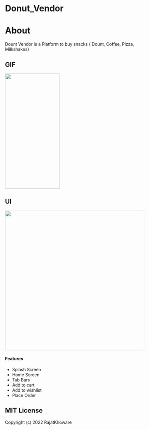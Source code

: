 # Donut_Vendor

# About
Dount Vendor is a Platform to buy snacks { Dount, Coffee, Pizza, Milkshakes}

## GIF

<div class="column">
<img src= "https://github.com/RajatKhoware/Donut_UI_Flutter/assets/107408201/fe6aadc5-9c45-490e-890c-773e05fbc628" width="180" height="380"/>
</div>

## UI
<div class="column">
<img src= "https://github.com/RajatKhoware/Donut_UI_Flutter/assets/107408201/310c0b75-e29d-4c2d-9aca-598298e0886e" height="460"/>
</div>

#### Features
* Splash Screen
* Home Screen
* Tab Bars
* Add to cart
* Add to wishlist
* Place Order


## MIT License

Copyright (c) 2022 RajatKhoware


